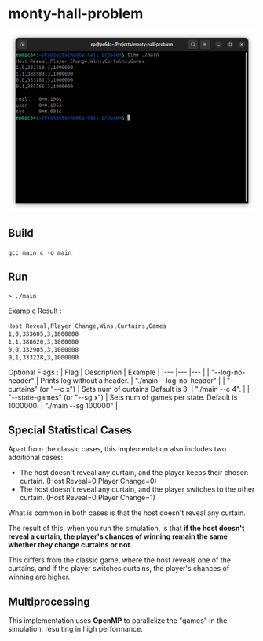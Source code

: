 # monty-hall-problem

![](./doc/assets/img/header2.png)

## Build

```gcc main.c -o main```

## Run

```
> ./main
```

Example Result :
```
Host Reveal,Player Change,Wins,Curtains,Games
1,0,333605,3,1000000
1,1,388620,3,1000000
0,0,332905,3,1000000
0,1,333228,3,1000000
```

Optional Flags :
| Flag | Description | Example |
|--- |--- |--- |
| "--log-no-header" | Prints log without a header. | "./main --log-no-header" |
| "--curtains" (or "--c x") | Sets num of curtains Default is 3. | "./main --c 4". |
| "--state-games" (or "--sg x") | Sets num of games per state. Default is 1000000. | "./main --sg 100000" |

## Special Statistical Cases

Apart from the classic cases, this implementation also includes two additional cases:
- The host doesn't reveal any curtain, and the player keeps their chosen curtain. (Host Reveal=0,Player Change=0)
- The host doesn't reveal any curtain, and the player switches to the other curtain. (Host Reveal=0,Player Change=1)

What is common in both cases is that the host doesn't reveal any curtain.

The result of this, when you run the simulation, is that **if the host doesn't reveal a curtain, the player's chances of winning remain the same whether they change curtains or not**.

This differs from the classic game, where the host reveals one of the curtains, and if the player switches curtains, the player's chances of winning are higher.

## Multiprocessing

This implementation uses **OpenMP** to parallelize the "games" in the simulation, resulting in high performance.
